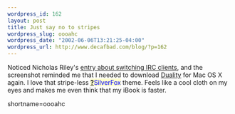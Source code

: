 ```yaml
--- 
wordpress_id: 162
layout: post
title: Just say no to stripes
wordpress_slug: oooahc
wordpress_date: "2002-06-06T13:21:25-04:00"
wordpress_url: http://www.decafbad.com/blog/?p=162
---
```

<p>Noticed Nicholas Riley's <a href="http://radio.weblogs.com/0100148/2002/06/03.html#a374">entry about switching IRC clients</a>, and the screenshot reminded me that I needed to download <a href="http://conundrumsoft.com/Duality/duality.html">Duality</a> for Mac OS X again.  I love that stripe-less <span style='background : #FFFFCE;'><a href="http://www.decafbad.com/twiki/bin/edit/Main/SilverFox?topicparent=Main.FilterData"><b>?</b></a><font color="#0000FF">SilverFox</font></span> theme.  Feels like a cool cloth on my eyes and makes me even think that my iBook is faster.</p>
<!--more-->
shortname=oooahc
